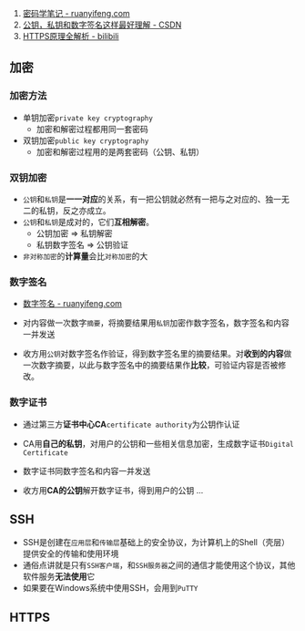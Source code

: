 1. [密码学笔记 - ruanyifeng.com](http://www.ruanyifeng.com/blog/2006/12/notes_on_cryptography.html)
2. [公钥，私钥和数字签名这样最好理解 - CSDN](https://blog.csdn.net/21aspnet/article/details/7249401)
3. [HTTPS原理全解析 - bilibili](https://www.bilibili.com/video/BV1w4411m7GL)

## 加密

### 加密方法

- 单钥加密`private key cryptography`
  - 加密和解密过程都用同一套密码
- 双钥加密`public key cryptography`
  - 加密和解密过程用的是两套密码（公钥、私钥）

### 双钥加密

- `公钥`和`私钥`是**一一对应**的关系，有一把公钥就必然有一把与之对应的、独一无二的私钥，反之亦成立。
- `公钥`和`私钥`是成对的，它们**互相解密**。
  - 公钥加密 => 私钥解密
  - 私钥数字签名 => 公钥验证
- `非对称加密`的**计算量**会比`对称加密`的大

### 数字签名

- [数字签名 - ruanyifeng.com](http://www.ruanyifeng.com/blog/2011/08/what_is_a_digital_signature.html)

- 对内容做一次数字`摘要`，将摘要结果用`私钥`加密作数字签名，数字签名和内容一并发送
- 收方用`公钥`对数字签名作验证，得到数字签名里的摘要结果。对**收到的内容**做一次数字摘要，以此与数字签名中的摘要结果作**比较**，可验证内容是否被修改。

### 数字证书

- 通过第三方**证书中心CA**`certificate authority`为公钥作认证
- CA用**自己的私钥**，对用户的公钥和一些相关信息加密，生成数字证书`Digital Certificate`

- 数字证书同数字签名和内容一并发送
- 收方用**CA的公钥**解开数字证书，得到用户的公钥 ...

## SSH

- SSH是创建在`应用层`和`传输层`基础上的安全协议，为计算机上的Shell（壳层）提供安全的传输和使用环境
- 通俗点讲就是只有`SSH客户端`，和`SSH服务器`之间的通信才能使用这个协议，其他软件服务**无法使用**它
- 如果要在Windows系统中使用SSH，会用到`PuTTY`

## HTTPS

